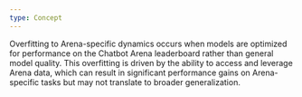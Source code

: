 ```yaml
---
type: Concept
---
```


Overfitting to Arena-specific dynamics occurs when models are optimized for performance on the Chatbot Arena leaderboard rather than general model quality. This overfitting is driven by the ability to access and leverage Arena data, which can result in significant performance gains on Arena-specific tasks but may not translate to broader generalization.
